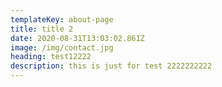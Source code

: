 ```yaml
---
templateKey: about-page
title: title 2
date: 2020-08-31T13:03:02.861Z
image: /img/contact.jpg
heading: test12222
description: this is just for test 2222222222
---
```


